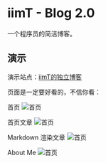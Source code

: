 # iimT - Blog 2.0
一个程序员的简洁博客。

## 演示
演示站点：[iimT的独立博客](http://iimt.me)

页面是一定要好看的，不信你看：

首页
![首页](http://upy.iimt.me/blog-show-1.png)

首页文章
![首页](http://upy.iimt.me/blog-show-2.png)

Markdown 渲染文章
![首页](http://upy.iimt.me/blog-show-3.png)

About Me
![首页](http://upy.iimt.me/blog-show-4.png)